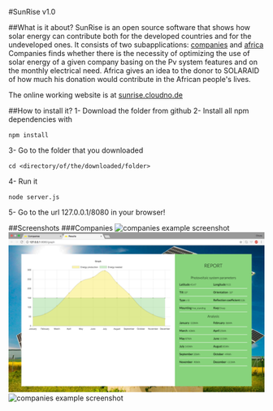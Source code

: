 #SunRise v1.0

##What is it about?
<return>SunRise is an open source software that shows how solar energy can contribute both for the developed countries and for the undeveloped ones.
It consists of two subapplications: [companies](http://www.sunrise.cloudno.de/calculation) and [africa](http://www.sunrise.cloudno.de/solaraid) </return>
<return>Companies finds whether there is the necessity of optimizing the use of solar energy of a given company basing on the Pv system features and on the monthly electrical need.</return>
<return>Africa gives an idea to the donor to SOLARAID of how much his donation would contribute in the African people's lives.</return>

The online working website is at [sunrise.cloudno.de](http://www.sunrise.cloudno.de)

##How to install it?
1- Download the folder from github 
2- Install all npm dependencies with <return> 
```
npm install
```
3- Go to the folder that you downloaded 
```
cd <directory/of/the/downloaded/folder>
```
4- Run it 
```
node server.js
```
5- Go to the url 127.0.0.1/8080 in your browser!

##Screenshots
###Companies
![companies example screenshot](/public/images/companies2.png)
![companies example screenshot](/public/images/companies3.png)
![companies example screenshot](/public/images/companies4.png)